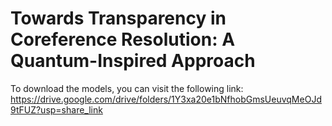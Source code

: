 # Towards Transparency in Coreference Resolution: A Quantum-Inspired Approach

To download the models, you can visit the following link:
https://drive.google.com/drive/folders/1Y3xa20e1bNfhobGmsUeuvqMeOJd9tFUZ?usp=share_link
